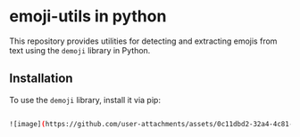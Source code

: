 # emoji-utils in python

This repository provides utilities for detecting and extracting emojis from text using the `demoji` library in Python.

## Installation

To use the `demoji` library, install it via pip:

```bash

![image](https://github.com/user-attachments/assets/0c11dbd2-32a4-4c81-b6ba-982f773f5e7c)


